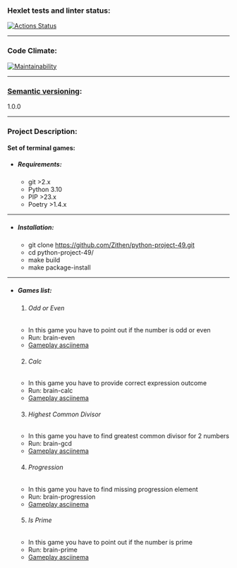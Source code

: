 ### Hexlet tests and linter status:
[![Actions Status](https://github.com/Zithen/python-project-49/workflows/hexlet-check/badge.svg)](https://github.com/Zithen/python-project-49/actions)

---

### Code Climate:
[![Maintainability](https://api.codeclimate.com/v1/badges/d1721ff5250a7261cc26/maintainability)](https://codeclimate.com/github/Zithen/python-project-49/maintainability)

---

### [Semantic versioning](https://semver.org/):
1.0.0

---

### Project Description:
#### Set of terminal games:

* ##### Requirements:
  * git >2.x
  * Python 3.10
  * PIP >23.x
  * Poetry >1.4.x

---

* ##### Installation:
  * git clone https://github.com/Zithen/python-project-49.git
  * cd python-project-49/
  * make build
  * make package-install

---

* ##### Games list:
  1. ###### Odd or Even
    * In this game you have to point out if the number is odd or even
    * Run: brain-even
    * [Gameplay asciinema](https://asciinema.org/a/bpSQbw5Klj0kyFyIOXKSAqjE0)

  2. ###### Calc
    * In this game you have to provide correct expression outcome
    * Run: brain-calc
    * [Gameplay asciinema](https://asciinema.org/a/LQwk3TMs03OZb6OXOep6lNOss)

  3. ###### Highest Common Divisor
    * In this game you have to find greatest common divisor for 2 numbers 
    * Run: brain-gcd
    * [Gameplay asciinema](https://asciinema.org/a/TTdEVt3yChriArzsTSFU6y38F)

  4. ###### Progression
    * In this game you have to find missing progression element 
    * Run: brain-progression
    * [Gameplay asciinema](https://asciinema.org/a/gyghAKDaQg5OMwmlxReMjdB2z)

  5. ###### Is Prime
    * In this game you have to point out if the number is prime 
    * Run: brain-prime 
    * [Gameplay asciinema](https://asciinema.org/a/rrOVluBP5gOAkDmhlZGayuIgB)